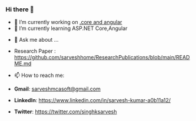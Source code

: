 ### Hi there 👋

<!--
**sarveshhome/sarveshhome** is a ✨ _special_ ✨ repository because its `README.md` (this file) appears on your GitHub profile.

Here are some ideas to get you started:
-->

- 🔭 I’m currently working on [.core and angular](https://github.com/sarveshhome/JWTAuthCoreAngular)
- 🌱 I’m currently learning ASP.NET Core,Angular
<!--- 👯 I’m looking to collaborate on ...
- 🤔 I’m looking for help with ...-->
- 💬 Ask me about ...
-    Research Paper :  https://github.com/sarveshhome/ResearchPublications/blob/main/README.md
                   
- 📫 How to reach me: 
- **Gmail**: sarveshmcasoft@gmail.com
- **LinkedIn**: https://www.linkedin.com/in/sarvesh-kumar-a0b11a12/
- **Twitter**: https://twitter.com/singhksarvesh
<!---- 😄 Pronouns: ...
- ⚡ Fun fact: ...-->

